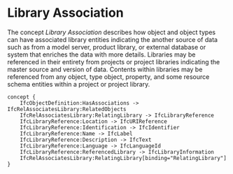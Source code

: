 Library Association
===================

The concept _Library Association_ describes how object and object types can have associated library entities indicating the another source of data such as from a model server, product library, or external database or system that enriches the data with more details. Libraries may be referenced in their entirety from projects or project libraries indicating the master source and version of data. Contents within libraries may be referenced from any object, type object, property, and some resource schema entities within a project or project library.

```
concept {
    IfcObjectDefinition:HasAssociations -> IfcRelAssociatesLibrary:RelatedObjects
    IfcRelAssociatesLibrary:RelatingLibrary -> IfcLibraryReference
    IfcLibraryReference:Location -> IfcURIReference
    IfcLibraryReference:Identification -> IfcIdentifier
    IfcLibraryReference:Name -> IfcLabel
    IfcLibraryReference:Description -> IfcText
    IfcLibraryReference:Language -> IfcLanguageId
    IfcLibraryReference:ReferencedLibrary -> IfcLibraryInformation
    IfcRelAssociatesLibrary:RelatingLibrary[binding="RelatingLibrary"]
}
```
